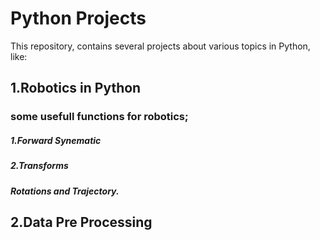 # Python Projects
This repository, contains several projects about various topics in Python, like:

## 1.Robotics in Python
### some usefull functions for robotics;
##### 1.Forward Synematic
##### 2.Transforms
##### Rotations and Trajectory.

## 2.Data Pre Processing

